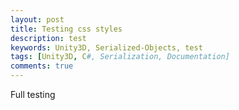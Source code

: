 ```yaml
---
layout: post
title: Testing css styles
description: test
keywords: Unity3D, Serialized-Objects, test
tags: [Unity3D, C#, Serialization, Documentation]
comments: true
---
```


Full testing